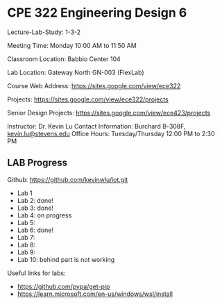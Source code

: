# CPE 322 Engineering Design 6

Lecture-Lab-Study: 1-3-2

Meeting Time: Monday 10:00 AM to 11:50 AM

Classroom Location: Babbio Center 104

Lab Location: Gateway North GN-003 (FlexLab)

Course Web Address: https://sites.google.com/view/ece322

Projects: https://sites.google.com/view/ece322/projects

Senior Design Projects: https://sites.google.com/view/ece423/projects

Instructor: Dr. Kevin Lu
Contact Information: Burchard B-308F, [kevin.lu@stevens.edu](mailto:kevin.lu@stevens.edu) 
Office Hours: Tuesday/Thursday 12:00 PM to 2:30 PM



## LAB Progress
Github: https://github.com/kevinwlu/iot.git

- Lab 1
- Lab 2: done!
- Lab 3: done!
- Lab 4: on progress
- Lab 5:
- Lab 6: done!
- Lab 7:
- Lab 8:
- Lab 9:
- Lab 10: behind part is not working

Useful links for labs:
- https://github.com/pypa/get-pip
- https://learn.microsoft.com/en-us/windows/wsl/install
